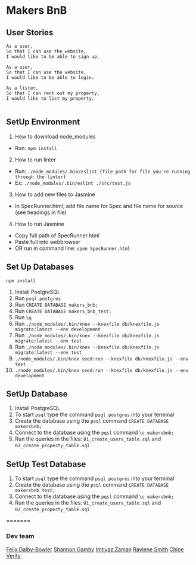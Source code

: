 # Makers BnB

## User Stories
```
As a user,
So that I can use the website,
I would like to be able to sign up.

As a user,
So that I can use the website,
I would like to be able to login.

As a lister,
So that I can rent out my property,
I would like to list my property.


```

## SetUp Environment
1. How to download node_modules
- Run: `npm install`

2. How to run linter
- Run: `./node_modules/.bin/eslint {file path for file you're running through the linter}`
- Ex: `./node_modules/.bin/eslint ./src/test.js`

3. How to add new files to Jasmine
- In SpecRunner.html, add file name for Spec and file name for source (see headings in file)

4. How to run Jasmine
- Copy full path of SpecRunner.html
- Paste full into webbrowser
- OR run in command line: `open SpecRunner.html`

## Set Up Databases
`npm install`
1. Install PostgreSQL
2. Run `psql postgres`
3. Run `CREATE DATABASE makers_bnb;`
4. Run `CREATE DATABASE makers_bnb_test;`
5. Run `\q`
6. Run `./node_modules/.bin/knex --knexfile db/knexfile.js migrate:latest --env development`
7. Run `./node_modules/.bin/knex --knexfile db/knexfile.js migrate:latest --env test`
7. Run `./node_modules/.bin/knex --knexfile db/knexfile.js migrate:latest --env test`
8. `./node_modules/.bin/knex seed:run --knexfile db/knexfile.js --env test`
8. `./node_modules/.bin/knex seed:run --knexfile db/knexfile.js --env development`

## SetUp Database
1. Install PostgreSQL
2. To start `psql` type the command `psql postgres` into your terminal
3. Create the database using the `psql` command `CREATE DATABASE makersbnb;`
4. Connect to the database using the `pqsl` command `\c makersbnb;`
5. Run the queries in the files: `01_create_users_table.sql` and `02_create_property_table.sql`

## SetUp Test Database
1. To start `psql` type the command `psql postgres` into your terminal
2. Create the database using the `psql` command `CREATE DATABASE makersbnb_test;`
3. Connect to the database using the `pqsl` command `\c makersbnb;`
4. Run the queries in the files: `01_create_users_table.sql` and `02_create_property_table.sql`

=======
### Dev team

[Felix Dalby-Bowler](https://github.com/felixjtdb)
[Shannon Gamby](https://github.com/shannongamby)
[Imtiyaz Zaman](https://github.com/imtiyazzaman1)
[Raylene Smith](https://github.com/rsmith88)
[Chloe Verity](https://github.com/chloeverity)
